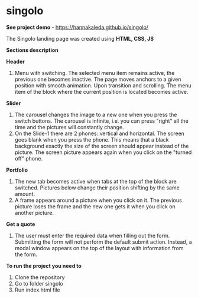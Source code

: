 # singolo

**See project demo** - https://hannakaleda.github.io/singolo/

The Singolo landing page was created using **HTML, CSS, JS**

**Sections description**

**Header**
1. Menu with switching. The selected menu item remains active, the previous one becomes inactive. The page moves anchors to a given position with smooth animation. Upon transition and scrolling. The menu item of the block where the current position is located becomes active.

**Slider**
1. The carousel changes the image to a new one when you press the switch buttons. The carousel is infinite, i.e. you can press "right" all the time and the pictures will constantly change.
2. On the Slide-1 there are 2 phones: vertical and horizontal. The screen goes blank when you press the phone. This means that a black background exactly the size of the screen should appear instead of the picture. The screen picture appears again when you click on the "turned off" phone.

**Portfolio**
1. The new tab becomes active when tabs at the top of the block are switched. Pictures below change their position shifting by the same amount.
2. A frame appears around a picture when you click on it. The previous picture loses the frame and the new one gets it when you click on another picture.

**Get a quote**
1. The user must enter the required data when filling out the form. Submitting the form will not perform the default submit action. Instead, a modal window appears on the top of the layout with information from the form.

**To run the project you need to**
1. Clone the repository
2. Go to folder singolo
3. Run index.html file
